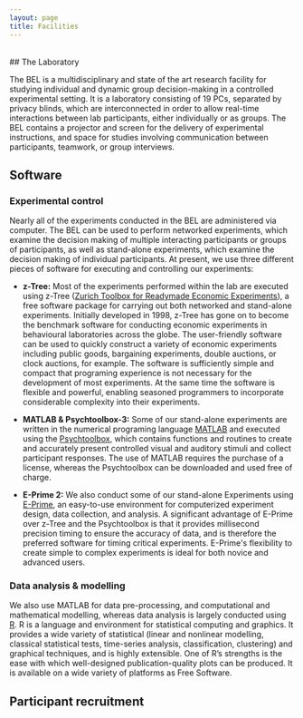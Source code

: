 ```yaml
---
layout: page
title: Facilities
---
```


<br>
## The Laboratory

The BEL is a multidisciplinary and state of the art research facility for studying individual and dynamic group decision-making in a controlled experimental setting. It is a laboratory consisting of 19 PCs, separated by privacy blinds, which are interconnected in order to allow real-time interactions between lab participants, either individually or as groups. The BEL contains a projector and screen for the delivery of experimental instructions, and space for studies involving communication between participants, teamwork, or group interviews. 

## Software

### Experimental control 

Nearly all of the experiments conducted in the BEL are administered via computer. The BEL can be used to perform networked experiments, which examine the decision making of multiple interacting participants or groups of participants, as well as stand-alone experiments, which examine the decision making of individual participants. At present, we use three different pieces of software for executing and controlling our experiments:
 
* **z-Tree:** Most of the experiments performed within the lab are executed using z-Tree (<a href="http://www.ztree.uzh.ch/index.html">Zurich Toolbox for Readymade Economic Experiments</a>), a free software package for carrying out both networked and stand-alone experiments. Initially developed in 1998, z-Tree has gone on to become the benchmark software for conducting economic experiments in behavioural laboratories across the globe. The user-friendly software can be used to quickly construct a variety of economic experiments including public goods, bargaining experiments, double auctions, or clock auctions, for example. The software is sufficiently simple and compact that programing experience is not necessary for the development of most experiments. At the same time the software is flexible and powerful, enabling seasoned programmers to incorporate considerable complexity into their experiments.
 
* **MATLAB & Psychtoolbox-3:** Some of our stand-alone experiments are written in the numerical programing language <a href="http://au.mathworks.com/products/matlab/">MATLAB</a> and executed using the <a href="http://psychtoolbox.org">Psychtoolbox</a>, which contains functions and routines to create and accurately present controlled visual and auditory stimuli and collect participant responses. The use of MATLAB requires the purchase of a license, whereas the Psychtoolbox can be downloaded and used free of charge.
	
* **E-Prime 2:** We also conduct some of our stand-alone Experiments using <a href="http://www.pstnet.com/eprime.cfm">E-Prime</a>, an easy-to-use environment for computerized experiment design, data collection, and analysis. A significant advantage of E-Prime over z-Tree and the Psychtoolbox is that it provides millisecond precision timing to ensure the accuracy of data, and is therefore the preferred software for timing critical experiments. E-Prime's flexibility to create simple to complex experiments is ideal for both novice and advanced users.

### Data analysis & modelling
We also use MATLAB for data pre-processing, and computational and mathematical modelling, whereas data analysis is largely conducted using <a href="http://www.r-project.org">R</a>. R is a language and environment for statistical computing and graphics. It provides a wide variety of statistical (linear and nonlinear modelling, classical statistical tests, time-series analysis, classification, clustering) and graphical techniques, and is highly extensible. One of R’s strengths is the ease with which well-designed publication-quality plots can be produced. It is available on a wide variety of platforms as Free Software.  

## Participant recruitment 

